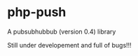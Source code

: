 php-push
========

A pubsubhubbub (version 0.4) library

Still under developement and full of bugs!!!